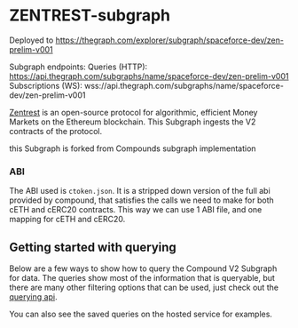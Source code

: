 # ZENTREST-subgraph

Deployed to https://thegraph.com/explorer/subgraph/spaceforce-dev/zen-prelim-v001

Subgraph endpoints:
Queries (HTTP): https://api.thegraph.com/subgraphs/name/spaceforce-dev/zen-prelim-v001
Subscriptions (WS): wss://api.thegraph.com/subgraphs/name/spaceforce-dev/zen-prelim-v001

[Zentrest](https://app.mantradao.com/) is an open-source protocol for algorithmic, efficient Money Markets on the Ethereum blockchain. This Subgraph ingests the V2 contracts of the protocol.

this Subgraph is forked from Compounds subgraph implementation

### ABI

The ABI used is `ctoken.json`. It is a stripped down version of the full abi provided by compound, that satisfies the calls we need to make for both cETH and cERC20 contracts. This way we can use 1 ABI file, and one mapping for cETH and cERC20.

## Getting started with querying

Below are a few ways to show how to query the Compound V2 Subgraph for data. The queries show most of the information that is queryable, but there are many other filtering options that can be used, just check out the [querying api](https://github.com/graphprotocol/graph-node/blob/master/docs/graphman-graphql-api.md).

You can also see the saved queries on the hosted service for examples.
